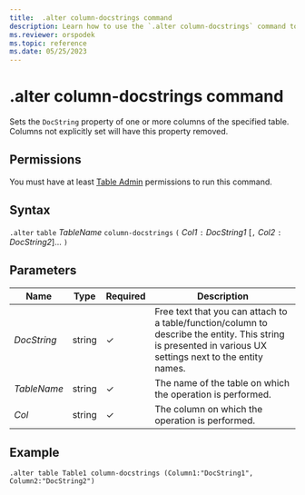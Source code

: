 ```yaml
---
title:  .alter column-docstrings command
description: Learn how to use the `.alter column-docstrings` command to set the `DocString` property of one or more columns of the specified table.
ms.reviewer: orspodek
ms.topic: reference
ms.date: 05/25/2023
---
```

# .alter column-docstrings command

Sets the `DocString` property of one or more columns of the specified table. Columns not explicitly set will have this property removed.

## Permissions

You must have at least [Table Admin](access-control/role-based-access-control.md) permissions to run this command.

## Syntax

`.alter` `table` *TableName* `column-docstrings` `(` *Col1* `:` *DocString1* [`,` *Col2* `:` *DocString2*]... `)`

## Parameters

| Name | Type | Required | Description |
|--|--|--|--|
| *DocString* | string | &check; | Free text that you can attach to a table/function/column to describe the entity. This string is presented in various UX settings next to the entity names.|
| *TableName* | string | &check; | The name of the table on which the operation is performed.|
| *Col* | string | &check; | The column on which the operation is performed.|

## Example

```kusto
.alter table Table1 column-docstrings (Column1:"DocString1", Column2:"DocString2")
```
